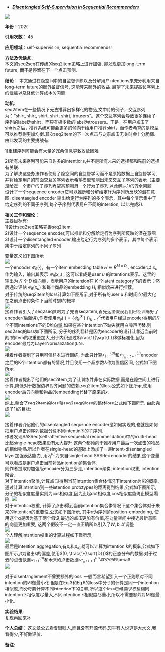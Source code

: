 + ***[Disentangled Self-Supervision in Sequential Recommenders](https://dl.acm.org/doi/abs/10.1145/3394486.3403091)***   

![](https://paperrecord.oss-cn-shanghai.aliyuncs.com/202204081311887.PNG)

**年份**：2020  

**引用次数**： 45  

**应用领域**：self-supervision, sequential recommender  

**方法及优缺点**：   
本文的seq2seq在传统的seq2item策略上进行加强, 能发现更加long-term future, 而不是停留在下一个点击预测.

**结论**：
本文通过在隐空间中的自监督训练以及分解用户intentions来充分利用来自long-term future的额外监督信号, 这能带来额外的收益. 展望了未来提高长序列上的性能以及降低计算成本的问题.

**动机**:  
seq2item在一些情况下无法推荐出多样化的物品,文中给的例子，交互序列为：“shirt, shirt, shirt, shirt, shirt, trousers”。这个交互序列会导致很多连续子序列的label为shirt，而只有极少数的label为trousers。于是，在用户点击了shirts之后，推荐系统可能会更多的倾向于给用户推荐shirt，而作者希望的是模型可以推荐得更加均衡.其次seq2item的下一次点击与之前点击无关时会十分脆弱.  
由此发现的主要挑战有:

1)重建序列可能会有大量的冗余信息导致收敛困难

2)所有未来序列可能来自许多的intentions,并不是所有未来的选择都和先前的选择有关联.  
为了解决这些办法作者使用了隐空间的自监督学习而不是原始数据上自监督学习,并将给定用户的前面交互的序列表示希望模型预测出未来交互子序列的表示（主要是给定一个用户的子序列希望其预测另一个行为子序列,以此解决1)的冗余问题  
设计了一个sequence encoder它可以推断和分解给定行为序列所反映的潜在意图. disentangled encoder 输出给定行为序列的多个表示，其中每个表示集中于给定序列的不同子序列,每个子序列代表用户不同的intention, 以此完成2).

**相关工作和理论**：  
主要目标有:  
1)设计seq2seq策略完善seq2item.    
2)设计一个sequence encoder,可以推断和分解给定行为序列所反映的潜在意图  
3)设计一个disentangled encoder,输出给定行为序列的多个表示，其中每个表示集中于给定序列的不同子序列    

变量定义如下图所示  
![](https://paperrecord.oss-cn-shanghai.aliyuncs.com/202204081312116.PNG)  
一个encoder $\varPhi_\theta(\cdot)$，有一个item embedding table $H \in R^{M \times D}$ . encoder以 $x_u$ 作为输入，输出其表示 $\varPhi_\theta(x_u)$ , 这可以看成是user $u$ 的intentions表示。这里的输出为 $K$ 个 $D$ 维向量，表示用户的intention在 $K$ 个latent category下的表示；然后通过评估 $\varPhi_\theta(x_u)$ 和每个商品的embedding $H_i$ 相似度来进行推荐。  
对于传统的seq2item的loss计算如下图所示,对于所有的user $u$ 和时间点$t$最大化在之前点击的条件下当前时刻$t$的概率.    
![](https://paperrecord.oss-cn-shanghai.aliyuncs.com/202204081312242.PNG)  
接着作者引入了seq2seq策略为了完善seq2item,首先这里假设我们已经训练好了encoder(后面讲),作者使用$\varPhi_\theta(\cdot) = \{\varPhi_\theta^{(k)}(\cdot)\}_{k=1}^K$代表用户经过encoder得到的$K$个不同intentions下的$D$维向量,如果在某个intention下缺失就用白噪声代替.则seq2seq的loss如下图所示, 分子的序列翻转是因为encoder的设计让靠近当前时刻$t$的item的权重更加大,分子内积通过$\frac{1}{\sqrt{D}}$做标准化,因为encoder最后为LayerNormalization(LN).  
![](https://paperrecord.oss-cn-shanghai.aliyuncs.com/202204081312942.PNG)  
接着作者提到了只用可信样本进行训练, 为此只计算$x_{1:t}^{(u)}$和$x_{T_u:t+1}^{(u)}$encoder之后的K个intention都有的情况,并且使用一个超参数$\lambda$作为置信区间, 公式如下图所示.  
![](https://paperrecord.oss-cn-shanghai.aliyuncs.com/202204081313048.PNG)  
接着作者提出了他们的seq2item,为了让训练并非在实际数据,而是在隐空间上进行计算,降低对于数据边界对齐问题的依赖,seq2item的loss公式如下图所示,使用encoder后的向量和物品的embedding代替了原来的$x$.  
![](https://paperrecord.oss-cn-shanghai.aliyuncs.com/202204081313603.PNG)  
综上,整合了seq2item的loss和seq2seq的loss的整体loss公式如下图所示, 由此完成了1)的目标:  
![](https://paperrecord.oss-cn-shanghai.aliyuncs.com/202204081313645.PNG)  

接着作者介绍他们的disentangled sequence encoder是如何实现的,也就是如何把用户点击的序列数据分成不同intentin下的子序列.  
作者发现SASRec(self-attentive sequential recommendation)中的multi-head比起single-head效果没有太大提升.这两个都倾向于推荐用户最后一次点击的物品的相似物品.所以作者在single-head的基础上添加了一层intent-disentangled layer加强表达能力, 用$z_i^{(u)}$为来自single-head SASRec encoder的结果,这个变量可以看成是用户点击当前物品intention的集合体.  
则作者提取的加强版encoder分为三步走, intention聚类, intention权重, intention聚合.  
对于intention聚类,计算点击i得到当前intention集合体情况下intention为K的概率, 通过计算intention到一些intention prototypes的距离得到结果,公式如下图所示, 分子的相似度度量实则为cos相似度,因为比起dot相似度,cos相似度能防止模型塌陷.
![](https://paperrecord.oss-cn-shanghai.aliyuncs.com/202204081313539.PNG)   
对于intention权重, 计算了点击i得到当前intention集合体情况下这个集合体对于未来的intention的重要性,公式如下图所示, 其中$\alpha$为序列的position-embedding, 使用这个$\alpha$是因为基于两个假设,最近的点击更加有价值,在向量空间中接近最新意图的向量更加重要, 这两个假设不一定一直正确所以引入了$W,b,b'$调整  
![](https://paperrecord.oss-cn-shanghai.aliyuncs.com/202204081313362.PNG)  
个人理解intention权重的计算过程如下图所示,  
![](https://paperrecord.oss-cn-shanghai.aliyuncs.com/202204081314936.PNG)  
最后是intention aggregation,有$p_i$和$p_{k|i}$就可以计算为intention $k$的概率,公式如下图所示,$\beta$为输出k的偏差,使用$(0, \frac{1}{\sqrt{D}})$的正态分布的数据.对于过去的点击数据$x^{(u)}_{1:t}$和未来的点击数据$x^{(u)}_{T_u:t+1}取不同的$\beta$  
![](https://paperrecord.oss-cn-shanghai.aliyuncs.com/202204081314928.PNG)  

对于disentanglement不需要额外的loss, 一般而言希望引入一个正则项对不同intention的MI做最小化.但是在Eq.3和Eq.6的loss中分子的计算是同一个intention相似度,而分母要计算不同intention下的总和,所以这个loss已经要求模型相同intention下相似度尽量大,不同intention下相似度尽量小,所以不需要额外对MI做最小化.  

**实验结果**:  
复现再回来补

**个人总结**： 
这文章公式看着很唬人,而且没有开源代码,知乎有人说这是大水文,我看得少,不好做评价.  

**备注**:  
